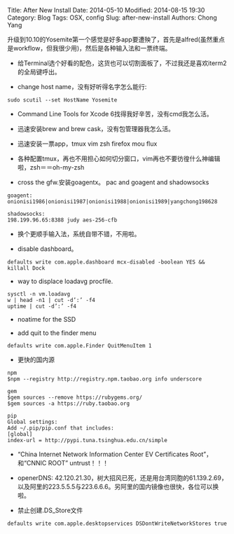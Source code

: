Title: After New Install
Date: 2014-05-10
Modified: 2014-08-15 19:30
Category: Blog
Tags: OSX, config
Slug: after-new-install
Authors: Chong Yang

升级到10.10的Yosemite第一个感觉是好多app要遭殃了，首先是alfred(虽然重点是workflow，但我很少用)，然后是各种输入法和一票终端。

* 给Terminal选个好看的配色，这货也可以切割面板了，不过我还是喜欢iterm2的全局键呼出。


* change host name，没有好听得名字怎么能行:
```
sudo scutil --set HostName Yosemite
```

* Command Line Tools for Xcode 6找得我好辛苦，没有cmd我怎么活。

* 迅速安装brew and brew cask，没有包管理器我怎么活。

* 迅速安装一票app，tmux vim zsh firefox mou flux

* 各种配置tmux，再也不用担心如何切分窗口，vim再也不要彷徨什么神编辑啦，zsh＝＝oh-my-zsh

* cross the gfw.安装goagentx。 pac and goagent and shadowsocks
```
goagent:
onionisi1986|onionisi1987|onionisi1988|onionisi1989|yangchong198628
```
```
shadowsocks:
198.199.96.65:8388 judy aes-256-cfb
```
* 换个更顺手输入法，系统自带不错，不用啦。

* disable dashboard。
```
defaults write com.apple.dashboard mcx-disabled -boolean YES && killall Dock
```

* way to displace loadavg procfile.
```
sysctl -n vm.loadavg
w | head -n1 | cut -d’:’ -f4
uptime | cut -d’:’ -f4
```

* noatime for the SSD

* add quit to the finder menu
```
defaults write com.apple.Finder QuitMenuItem 1
```

* 更快的国内源
```
npm
$npm --registry http://registry.npm.taobao.org info underscore
```
```
gem
$gem sources --remove https://rubygems.org/
$gem sources -a https://ruby.taobao.org
```
```
pip
Global settings:
Add ~/.pip/pip.conf that includes:
[global]
index-url = http://pypi.tuna.tsinghua.edu.cn/simple
```

* “China Internet Network Information Center EV Certificates Root”，和“CNNIC ROOT”
untrust！！！

* openerDNS: 42.120.21.30，树大招风已死，还是用台湾同胞的61.139.2.69，以及阿里的223.5.5.5与223.6.6.6。另阿里的国内镜像也很快，各位可以换啦。


* 禁止创建.DS_Store文件
```
defaults write com.apple.desktopservices DSDontWriteNetworkStores true
```
